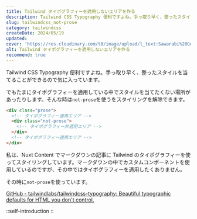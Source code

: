 ```yaml
---
title: Tailwind タイポグラフィーを適用しないエリアを作る
description: Tailwind CSS Typography 便利ですよね。手っ取り早く、整ったスタイルを当てることができるので気に入っています。でもたまにタイポグラフィーを適用している中でスタイルを当てたくない場所があったりします。そんな時は`not-prose`を使うをスタイリングを解除できます。
slug: tailwindcss_not-prose
category: tailwindcss
createDate: 2024/05/19
updated: 
cover: 'https://res.cloudinary.com/t8/image/upload/l_text:Sawarabi%20Gothic_80_bold:Tailwind タイポグラフィーを適用しないエリアを作る,co_rgb:fff,w_620,c_fit/v1712091289/ogp_image_zorhlz.png'
alt: Tailwind タイポグラフィーを適用しないエリアを作る
recommend: true
---
```



Tailwind CSS Typography 便利ですよね。手っ取り早く、整ったスタイルを当てることができるので気に入っています。

でもたまにタイポグラフィーを適用している中でスタイルを当てたくない場所があったりします。そんな時は`not-prose`を使うをスタイリングを解除できます。

```html
<div class="prose">
  <!-- タイポグラフィー適用エリア -->
  <div class="not-prose">
    <!-- タイポグラフィー非適用エリア -->
  </div>
  <!-- タイポグラフィー適用エリア -->
</div>
```

私は、Nuxt Content でマークダウンの記事に Tailwind のタイポグラフィーを使ってスタイリングしています。マークダウンの中でカスタムコンポーネントを使用しているのですが、その中ではタイポグラフィーを適用したくありません。

その時に`not-prose`を使っています。


[GitHub - tailwindlabs/tailwindcss-typography: Beautiful typographic defaults for HTML you don't control.](https://github.com/tailwindlabs/tailwindcss-typography?tab=readme-ov-file#undoing-typography-styles)


::self-introduction
::